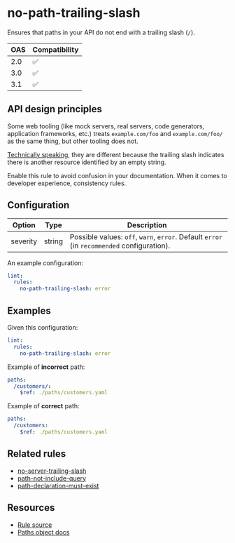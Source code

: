 # no-path-trailing-slash

Ensures that paths in your API do not end with a trailing slash (`/`).

|OAS|Compatibility|
|---|---|
|2.0|✅|
|3.0|✅|
|3.1|✅|

## API design principles

Some web tooling (like mock servers, real servers, code generators, application frameworks, etc.) treats `example.com/foo` and `example.com/foo/` as the same thing, but other tooling does not.

[Technically speaking](https://www.rfc-editor.org/rfc/rfc8820#name-uri-paths), they are different because the trailing slash indicates there is another resource identified by an empty string.

Enable this rule to avoid confusion in your documentation.
When it comes to developer experience, consistency rules.

## Configuration

|Option|Type|Description|
|---|---|---|
|severity|string|Possible values: `off`, `warn`, `error`. Default `error` (in `recommended` configuration). |

An example configuration:

```yaml
lint:
  rules:
    no-path-trailing-slash: error
```

## Examples

Given this configuration:
```yaml
lint:
  rules:
    no-path-trailing-slash: error
```


Example of **incorrect** path:

```yaml
paths:
  /customers/:
    $ref: ./paths/customers.yaml
```

Example of **correct** path:

```yaml
paths:
  /customers:
    $ref: ./paths/customers.yaml
```

## Related rules

- [no-server-trailing-slash](./no-server-trailing-slash.md)
- [path-not-include-query](./path-not-include-query.md)
- [path-declaration-must-exist](./path-declaration-must-exist.md)
## Resources

- [Rule source](https://github.com/Redocly/redocly-cli/blob/master/packages/core/src/rules/common/no-path-trailing-slash.ts)
- [Paths object docs](https://redocly.com/docs/openapi-visual-reference/paths/)

